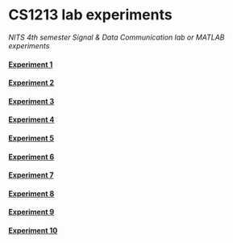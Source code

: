 # CS1213 lab experiments
_NITS 4th semester Signal &amp; Data Communication lab or MATLAB experiments_

#### [Experiment 1](https://surendrajat.github.io/CS1213_lab_experiments/html/experiment_1.html)

#### [Experiment 2](https://surendrajat.github.io/CS1213_lab_experiments/html/experiment_2.html)

#### [Experiment 3](https://surendrajat.github.io/CS1213_lab_experiments/html/experiment_3.html)

#### [Experiment 4](https://surendrajat.github.io/CS1213_lab_experiments/html/experiment_4.html)

#### [Experiment 5](https://surendrajat.github.io/CS1213_lab_experiments/html/experiment_5.html)

#### [Experiment 6](https://surendrajat.github.io/CS1213_lab_experiments/html/experiment_6.html)

#### [Experiment 7](https://surendrajat.github.io/CS1213_lab_experiments/html/experiment_7.html)

#### [Experiment 8](https://surendrajat.github.io/CS1213_lab_experiments/html/experiment_8.html)

#### [Experiment 9](https://surendrajat.github.io/CS1213_lab_experiments/html/experiment_9.html)

#### [Experiment 10](https://surendrajat.github.io/CS1213_lab_experiments/html/experiment_10.html)
